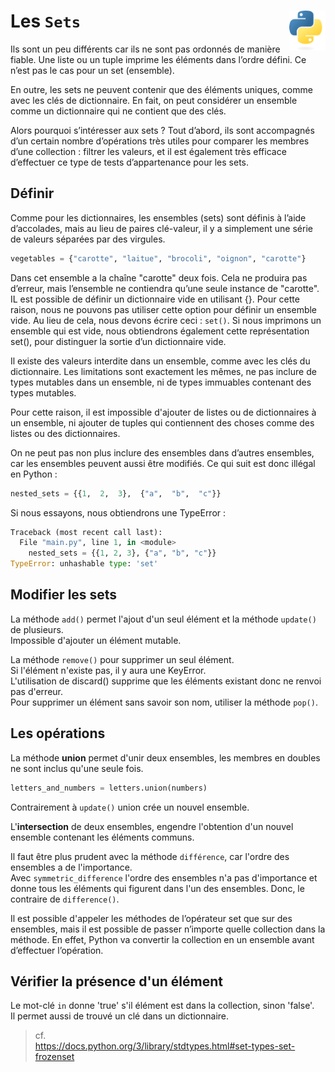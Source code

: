 # **Les `Sets`**  <a href="../../"><img align="right" src="../../assets/Python-logo-notext.svg" alt="Python" title="Phthon" widht="auto" height="64px"></a>

Ils sont un peu différents car ils ne sont pas ordonnés de manière fiable. Une liste ou un tuple imprime les éléments dans l’ordre défini. Ce n’est pas le cas pour un set (ensemble).

En outre, les sets ne peuvent contenir que des éléments uniques, comme avec les clés de dictionnaire. En fait, on peut considérer un ensemble comme un dictionnaire qui ne contient que des clés.

Alors pourquoi s’intéresser aux sets ? Tout d’abord, ils sont accompagnés d’un certain nombre d’opérations très utiles pour comparer les membres d’une collection : filtrer les valeurs, et il est également très efficace d’effectuer ce type de tests d’appartenance pour les sets.

## **Définir**

Comme pour les dictionnaires, les ensembles (sets) sont définis à l’aide d’accolades, mais au lieu de paires clé-valeur, il y a simplement une série de valeurs séparées par des virgules.
```py
vegetables = {"carotte", "laitue", "brocoli", "oignon", "carotte"}
```
Dans cet ensemble a la chaîne "carotte" deux fois. Cela ne produira pas d’erreur, mais l’ensemble ne contiendra qu’une seule instance de "carotte".
IL est possible de  définir un dictionnaire vide en utilisant {}. Pour cette raison, nous ne pouvons pas utiliser cette option pour définir un ensemble vide. Au lieu de cela, nous devons écrire ceci : `set()`.
Si nous imprimons un ensemble qui est vide, nous obtiendrons également cette représentation set(), pour distinguer la sortie d’un dictionnaire vide.

Il existe des valeurs interdite dans un ensemble, comme avec les clés du dictionnaire. Les limitations sont exactement les mêmes, ne pas inclure de types mutables dans un ensemble, ni de types immuables contenant des types mutables.

Pour cette raison, il est impossible d'ajouter de listes ou de dictionnaires à un ensemble, ni ajouter de tuples qui contiennent des choses comme des listes ou des dictionnaires.

On ne peut pas non plus inclure des ensembles dans d’autres ensembles, car les ensembles peuvent aussi être modifiés. Ce qui suit est donc illégal en Python :
```py
nested_sets = {{1,  2,  3},  {"a",  "b",  "c"}}
```
Si nous essayons, nous obtiendrons une TypeError :
```py
Traceback (most recent call last):
  File "main.py", line 1, in <module>
    nested_sets = {{1, 2, 3}, {"a", "b", "c"}}
TypeError: unhashable type: 'set'
```

## **Modifier les sets**

La méthode `add()` permet l'ajout d'un seul élément et la méthode `update()` de plusieurs.  
Impossible d'ajouter un élément mutable.

La méthode `remove()` pour supprimer un seul élément.  
Si l'élément n'existe pas, il y aura une KeyError.  
L'utilisation de discard() supprime que les éléments existant donc ne renvoi pas d'erreur.  
Pour supprimer un élément sans savoir son nom, utiliser la méthode `pop()`.

## **Les opérations**

La méthode **union** permet d'unir deux ensembles, les membres en doubles ne sont inclus qu'une seule fois.
```py
letters_and_numbers = letters.union(numbers)
```
Contrairement à `update()` union crée un nouvel ensemble.  

L'**intersection** de deux ensembles, engendre l'obtention d'un nouvel ensemble contenant les éléments communs.  

Il faut être plus prudent avec la méthode `différence`, car l'ordre des ensembles a de l'importance.  
Avec `symmetric_difference` l'ordre des ensembles n'a pas d'importance et donne tous les éléments qui figurent dans l'un des ensembles. Donc, le contraire de `difference()`.  

Il est possible d'appeler les méthodes de l’opérateur set que sur des ensembles, mais il est possible de passer n’importe quelle collection dans la méthode. En effet, Python va convertir la collection en un ensemble avant d’effectuer l’opération.

## Vérifier la présence d'un élément

Le mot-clé `in` donne 'true' s'il élément est dans la collection, sinon 'false'.  
Il permet aussi de trouvé un clé dans un dictionnaire.

> cf.  
https://docs.python.org/3/library/stdtypes.html#set-types-set-frozenset